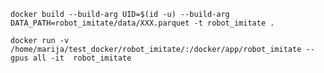 `docker build --build-arg UID=$(id -u) --build-arg DATA_PATH=robot_imitate/data/XXX.parquet -t robot_imitate .`

```docker run -v /home/marija/test_docker/robot_imitate/:/docker/app/robot_imitate --gpus all -it  robot_imitate```
